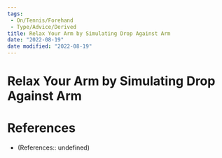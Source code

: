 ```yaml
---
tags:
 - On/Tennis/Forehand
 - Type/Advice/Derived
title: Relax Your Arm by Simulating Drop Against Arm
date: "2022-08-19"
date modified: "2022-08-19"
---
```


# Relax Your Arm by Simulating Drop Against Arm

# References
- (References:: undefined)
